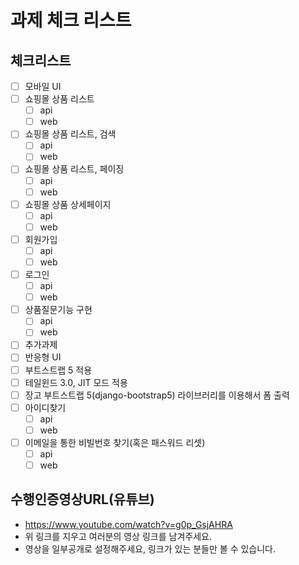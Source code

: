 # 과제 체크 리스트

## 체크리스트

- [ ] 모바일 UI
- [ ] 쇼핑몰 상품 리스트
    - [ ] api
    - [ ] web
- [ ] 쇼핑몰 상품 리스트, 검색
    - [ ] api
    - [ ] web
- [ ] 쇼핑몰 상품 리스트, 페이징
    - [ ] api
    - [ ] web
- [ ] 쇼핑몰 상품 상세페이지
    - [ ] api
    - [ ] web
- [ ] 회원가입
    - [ ] api
    - [ ] web
- [ ] 로그인
    - [ ] api
    - [ ] web
- [ ] 상품질문기능 구현
    - [ ] api
    - [ ] web
- [ ] 추가과제
- [ ] 반응형 UI
- [ ] 부트스트랩 5 적용
- [ ] 테일윈드 3.0, JIT 모드 적용
- [ ] 장고 부트스트랩 5(django-bootstrap5) 라이브러리를 이용해서 폼 출력
- [ ] 아이디찾기
    - [ ] api
    - [ ] web
- [ ] 이메일을 통한 비빌번호 찾기(혹은 패스워드 리셋)
    - [ ] api
    - [ ] web
## 수행인증영상URL(유튜브)

- https://www.youtube.com/watch?v=g0p_GsjAHRA
- 위 링크를 지우고 여러분의 영상 링크를 남겨주세요.
- 영상을 일부공개로 설정해주세요, 링크가 있는 분들만 볼 수 있습니다.
